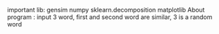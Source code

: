 important lib:
  gensim
  numpy
  sklearn.decomposition
  matplotlib
About program : input 3 word, first and second word are similar, 3 is a random word
